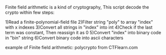 Finite field arithmetic is a kind of cryptography, This script decode the crypto within few steps:

1)Read a finite-polynomial-field file
2)Filter string "poly" to array "index" with x indexes
3)Convert all strings in "index" into int
4)Check if the last term was constant, Then reassign it as 0
5)Convert "index" into binary code in "bin" string
6)Convert binary code into ascii characters

example of Finite field arithmetic: polycrypto from CTFlearn.com

